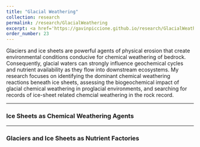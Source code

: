 ```yaml
---
title: "Glacial Weathering"
collection: research
permalink: /research/GlacialWeathering
excerpt: <a href='https://gavinpiccione.github.io/research/GlacialWeathering'><br/><img src='/images/GlacialEnvironment.png'>
order_number: 23
---
```

Glaciers and ice sheets are powerful agents of physical erosion that create environmental conditions conducive for chemical weathering of bedrock. Consequently, glacial waters can strongly influence geochemical cycles and nutrient availability as they flow into downstream ecosystems. My research focuses on identifying the dominant chemical weathering reactions beneath ice sheets, assessing the biogeochemical impact of glacial chemical weathering in proglacial environments, and searching for records of ice-sheet related chemcial weathering in the rock record.

---
### Ice Sheets as Chemical Weathering Agents

---
### Glaciers and Ice Sheets as Nutrient Factories